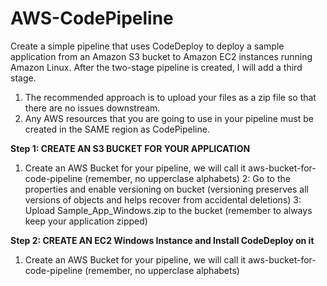# AWS-CodePipeline

Create a simple pipeline that uses CodeDeploy to deploy a sample application from an Amazon S3 bucket to Amazon EC2 instances running Amazon Linux. After the two-stage pipeline is created, I will add a third stage.

1. The recommended approach is to upload your files as a zip file so that there are no issues downstream.
2. Any AWS resources that you are going to use in your pipeline must be created in the SAME region as CodePipeline.

__Step 1: CREATE AN S3 BUCKET FOR YOUR APPLICATION__
1. Create an AWS Bucket for your pipeline, we will call it aws-bucket-for-code-pipeline (remember, no upperclase alphabets)
2: Go to the properties and enable versioning on bucket (versioning preserves all versions of objects and helps recover from accidental deletions)
3: Upload Sample_App_Windows.zip to the bucket (remember to always keep your application zipped)

__Step 2: CREATE AN EC2 Windows Instance and Install CodeDeploy on it__
1. Create an AWS Bucket for your pipeline, we will call it aws-bucket-for-code-pipeline (remember, no upperclase alphabets)
